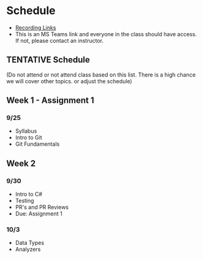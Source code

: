# Schedule

- [Recording Links](tbd)
- This is an MS Teams link and everyone in the class should have access. If not, please contact an instructor.

## TENTATIVE Schedule

(Do not attend or not attend class based on this list. There is a high chance we will cover other topics. or adjust the schedule)

## Week 1 - Assignment 1

### 9/25

- Syllabus
- Intro to Git
- Git Fundamentals

## Week 2

### 9/30

- Intro to C#
- Testing
- PR's and PR Reviews
- Due: Assignment 1

### 10/3
- Data Types
- Analyzers


<!-- ## Week 3 - Assignment 2

### 10/8
- nullables
- string interpolation

- Go over Assignment 1

### 10/10

- Properties
- Methods

## Week 4 - Assignment 3

### 10/15

- Inheritence cont.
- nullability continuation

### 10/17

- Explicit vs implicit interface implementation
- Extension Methods

## Week 5 - Assignment 4

### 10/22

- Local Functions
- ref vs value types & structs
- reference vs value equality
- Structs
- Records

### 10/24

- Interfaces/virtual
- Overriding object members
- Mocking - Test double

## Week 6 - Assignment 5

### 10/29

- Pattern matching
- Well formed types
  - Operator Overloading
  - Referencing other assemblies
  - Exception Handling

### 10/31

- using statements
- Dispose

## Week 7 - Assignment 6

### 11/5

### 11/7

- Due: Assignment 6
- Assign: Assignment 7-8 - LINQ and Collections

## Week 8 - Assignment 7&8

### 11/12

### 11/14

## Week 9

### 11/19

### 11/21

- Due: Assignment 7-8
- Assign: Assignment 9&10 - Multithreaded Programming with Task Parallel Library (TPL)

## Week 10 - Assignment 9&10

### 11/26

### 11/28

## Week 11
- Last Week of Class

### 12/3

### 12/5

## Finals Week

- No Class
- Due: Assignment 9&10 -->
